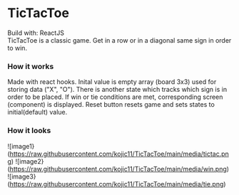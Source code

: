 # TicTacToe

Build with:  ReactJS <br>
TicTacToe is a classic game. Get in a row or in a diagonal same sign in order to win.

### How it works

Made with react hooks. Inital value is empty array (board 3x3) used for storing data ("X", "O"). There is another state which tracks which sign is in order to be placed. If win or tie conditions are met, corresponding screen (component) is displayed. Reset button resets game and sets states to initial(default) value.

### How it looks
![image1}(https://raw.githubusercontent.com/kojic11/TicTacToe/main/media/tictac.png)
![image2}(https://raw.githubusercontent.com/kojic11/TicTacToe/main/media/win.png)
![image3}(https://raw.githubusercontent.com/kojic11/TicTacToe/main/media/tie.png)

